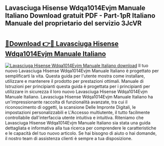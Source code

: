 ## Lavasciuga Hisense Wdqa1014Evjm Manuale Italiano Download gratuit PDF - Part-1pR Italiano Manuale del proprietario del servizio 3JcVR

# <h2><a href="http://dfdhwjf.blite.top/?on=Lavasciuga+Hisense+Wdqa1014Evjm+Manuale+Italiano">🔗Download 👉🔴 Lavasciuga Hisense Wdqa1014Evjm Manuale Italiano</a></h2>

[![Lavasciuga Hisense Wdqa1014Evjm Manuale Italiano download](https://i.imgur.com/lujVjoI.png)](http://dfdhwjf.blite.top/?on=Lavasciuga+Hisense+Wdqa1014Evjm+Manuale+Italiano)
Il tuo nuovo Lavasciuga Hisense Wdqa1014Evjm Manuale Italiano è progettato per semplificarti la vita. Questa guida per l'utente mostra come installare, utilizzare e mantenere il prodotto per prestazioni ottimali. Manuale di Istruzioni per principianti questa guida è progettata per i principianti per utilizzare in sicurezza il loro nuovo Lavasciuga Hisense Wdqa1014Evjm Manuale Italiano. Lavasciuga Hisense Wdqa1014Evjm Manuale Italiano ha un'impressionante raccolta di funzionalità avanzate, tra cui il riconoscimento di oggetti, la scansione Delle Impronte Digitali, le impostazioni personalizzabili e L'Accesso multiutente, il tutto facilmente controllabile dall'interfaccia utente intuitiva e intuitiva. Riteniamo che Lavasciuga Hisense Wdqa1014Evjm Manuale Italiano sia stata una guida dettagliata e informativa alla tua ricerca per comprendere le caratteristiche e le capacità del tuo nuovo articolo. Se hai bisogno di aiuto o hai domande, il nostro team di assistenza clienti è sempre a tua disposizione.
